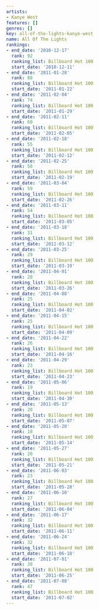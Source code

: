 ```yaml
---
artists:
- Kanye West
features: []
genres: []
key: all-of-the-lights-kanye-west
name: All Of The Lights
rankings:
- end_date: '2010-12-17'
  rank: 92
  ranking_list: Billboard Hot 100
  start_date: '2010-12-11'
- end_date: '2011-01-28'
  rank: 88
  ranking_list: Billboard Hot 100
  start_date: '2011-01-22'
- end_date: '2011-02-04'
  rank: 74
  ranking_list: Billboard Hot 100
  start_date: '2011-01-29'
- end_date: '2011-02-11'
  rank: 60
  ranking_list: Billboard Hot 100
  start_date: '2011-02-05'
- end_date: '2011-02-18'
  rank: 55
  ranking_list: Billboard Hot 100
  start_date: '2011-02-12'
- end_date: '2011-02-25'
  rank: 58
  ranking_list: Billboard Hot 100
  start_date: '2011-02-19'
- end_date: '2011-03-04'
  rank: 59
  ranking_list: Billboard Hot 100
  start_date: '2011-02-26'
- end_date: '2011-03-11'
  rank: 54
  ranking_list: Billboard Hot 100
  start_date: '2011-03-05'
- end_date: '2011-03-18'
  rank: 31
  ranking_list: Billboard Hot 100
  start_date: '2011-03-12'
- end_date: '2011-03-25'
  rank: 29
  ranking_list: Billboard Hot 100
  start_date: '2011-03-19'
- end_date: '2011-04-01'
  rank: 28
  ranking_list: Billboard Hot 100
  start_date: '2011-03-26'
- end_date: '2011-04-08'
  rank: 25
  ranking_list: Billboard Hot 100
  start_date: '2011-04-02'
- end_date: '2011-04-15'
  rank: 25
  ranking_list: Billboard Hot 100
  start_date: '2011-04-09'
- end_date: '2011-04-22'
  rank: 26
  ranking_list: Billboard Hot 100
  start_date: '2011-04-16'
- end_date: '2011-04-29'
  rank: 23
  ranking_list: Billboard Hot 100
  start_date: '2011-04-23'
- end_date: '2011-05-06'
  rank: 19
  ranking_list: Billboard Hot 100
  start_date: '2011-04-30'
- end_date: '2011-05-13'
  rank: 20
  ranking_list: Billboard Hot 100
  start_date: '2011-05-07'
- end_date: '2011-05-20'
  rank: 18
  ranking_list: Billboard Hot 100
  start_date: '2011-05-14'
- end_date: '2011-05-27'
  rank: 20
  ranking_list: Billboard Hot 100
  start_date: '2011-05-21'
- end_date: '2011-06-03'
  rank: 23
  ranking_list: Billboard Hot 100
  start_date: '2011-05-28'
- end_date: '2011-06-10'
  rank: 27
  ranking_list: Billboard Hot 100
  start_date: '2011-06-04'
- end_date: '2011-06-17'
  rank: 32
  ranking_list: Billboard Hot 100
  start_date: '2011-06-11'
- end_date: '2011-06-24'
  rank: 32
  ranking_list: Billboard Hot 100
  start_date: '2011-06-18'
- end_date: '2011-07-01'
  rank: 38
  ranking_list: Billboard Hot 100
  start_date: '2011-06-25'
- end_date: '2011-07-08'
  rank: 47
  ranking_list: Billboard Hot 100
  start_date: '2011-07-02'
---
```


